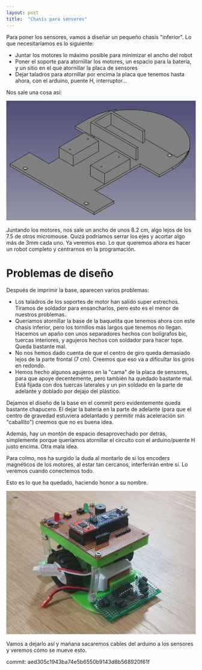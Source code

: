 ```yaml
---
layout: post
title:  "Chasis para sensores"
---
```


Para poner los sensores, vamos a diseñar un pequeño chasis "inferior". Lo que
necesitaríamos es lo siguiente:

- Juntar los motores lo máximo posible para minimizar el ancho del robot
- Poner el soporte para atornillar los motores, un espacio para la batería,
y un sitio en el que atornillar la placa de sensores
- Dejar taladros para atornillar por encima la placa que tenemos hasta ahora,
con el arduino, puente H, interruptor...

Nos sale una cosa así:

![chasis-inferior](../assets/2019-02-18-chasis-inferior.png)

Juntando los motores, nos sale un ancho de unos 8.2 cm, algo lejos de los 7.5
de otros micromouse. Quizá podríamos serrar los ejes y acortar algo más de 3mm
cada uno. Ya veremos eso. Lo que queremos ahora es hacer un robot completo
y centrarnos en la programación.

# Problemas de diseño

Después de imprimir la base, aparecen varios problemas:

- Los taladros de los soportes de motor han salido super estrechos. Tiramos
de soldador para ensancharlos, pero esto es el menor de nuestros problemas.
- Queríamos atornillar la base de la baquelita que tenemos ahora con este
chasis inferior, pero los tornillos más largos que tenemos no llegan. Hacemos
un apaño con unos separadores hechos con bolígrafos bic, tuercas interiores,
y agujeros hechos con soldador para hacer tope. Queda bastante mal.
- No nos hemos dado cuenta de que el centro de giro queda demasiado lejos
de la parte frontal (7 cm). Creemos que eso va a dificultar los giros en
redondo.
- Hemos hecho algunos agujeros en la "cama" de la placa de sensores, para
que apoye decentemente, pero también ha quedado bastante mal. Está fijada con
dos tuercas laterales y un pin soldado en la parte de adelante y doblado
por dejajo del plástico.

Dejamos el diseño de la base en el commit pero evidentemente queda bastante
chapucero. El dejar la batería en la parte de adelante (para que
el centro de gravedad estuviera adelantado y permitir más aceleración
sin "caballito") creemos que no es buena idea. 

Además, hay un montón de espacio desaprovechado por detrás, simplemente porque
queríamos atornillar el circuito con el arduino/puente H justo encima. Otra
mala idea.

Para colmo, nos ha surgido la duda al montarlo de si los encoders magnéticos de los
motores, al estar tan cercanos, interferirán entre sí. Lo veremos cuando
conectemos todo. 

Esto es lo que ha quedado, haciendo honor a su nombre.

![adefesio-0.2](../assets/2019-02-18-adefesio.0.2.jpg)


Vamos a dejarlo así y mañana sacaremos cables del arduino a los sensores
y veremos cómo se mueve esto.

commit: aed305c1943ba74e5b6550b9143d8b568920f61f


